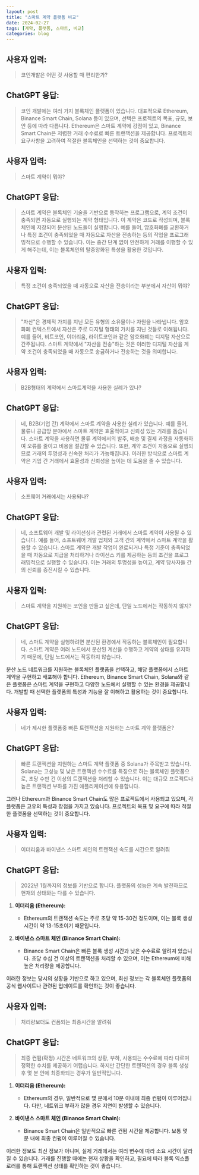 ```yaml
---
layout: post
title: "스마트 계약 플랫폼 비교"
date: 2024-02-27
tags: [계약, 플랫폼, 스마트, 비교]
categories: blog
---
```


## 사용자 입력:
> 코인개발은 어떤 것 사용할 때 편리한가?

## ChatGPT 응답:
> 코인 개발에는 여러 가지 블록체인 플랫폼이 있습니다. 대표적으로 Ethereum, Binance Smart Chain, Solana 등이 있으며, 선택은 프로젝트의 목표, 규모, 보안 등에 따라 다릅니다. Ethereum은 스마트 계약에 강점이 있고, Binance Smart Chain은 저렴한 거래 수수료로 빠른 트랜잭션을 제공합니다. 프로젝트의 요구사항을 고려하여 적절한 블록체인을 선택하는 것이 중요합니다.

## 사용자 입력:
> 스마트 계약이 뭐야?

## ChatGPT 응답:
> 스마트 계약은 블록체인 기술을 기반으로 동작하는 프로그램으로, 계약 조건이 충족되면 자동으로 실행되는 계약 형태입니다. 이 계약은 코드로 작성되며, 블록체인에 저장되어 분산된 노드들이 실행합니다. 예를 들어, 암호화폐를 교환하거나 특정 조건이 충족되었을 때 자동으로 자산을 전송하는 등의 작업을 프로그래밍적으로 수행할 수 있습니다. 이는 중간 단계 없이 안전하게 거래를 이행할 수 있게 해주는데, 이는 블록체인의 탈중앙화된 특성을 활용한 것입니다.

## 사용자 입력:
> 특정 조건이 충족되었을 때 자동으로 자산을 전송이라는 부분에서 자산이 뭐야?

## ChatGPT 응답:
> "자산"은 경제적 가치를 지닌 모든 유형의 소유물이나 자원을 나타냅니다. 암호화폐 컨텍스트에서 자산은 주로 디지털 형태의 가치를 지닌 것들로 이해됩니다. 예를 들어, 비트코인, 이더리움, 라이트코인과 같은 암호화폐는 디지털 자산으로 간주됩니다. 스마트 계약에서 "자산을 전송"하는 것은 이러한 디지털 자산을 계약 조건이 충족되었을 때 자동으로 송금하거나 전송하는 것을 의미합니다.

## 사용자 입력:
> B2B형태의 계약에서 스마트계약을 사용한 실례가 있나?

## ChatGPT 응답:
> 네, B2B(기업 간) 계약에서 스마트 계약을 사용한 실례가 있습니다. 예를 들어, 물류나 공급망 분야에서 스마트 계약은 효율적이고 신뢰성 있는 거래를 돕습니다. 스마트 계약을 사용하면 물류 계약에서의 발주, 배송 및 결제 과정을 자동화하여 오류를 줄이고 비용을 절감할 수 있습니다. 또한, 계약 조건이 자동으로 실행되므로 거래의 투명성과 신속한 처리가 가능해집니다. 이러한 방식으로 스마트 계약은 기업 간 거래에서 효율성과 신뢰성을 높이는 데 도움을 줄 수 있습니다.

## 사용자 입력:
> 소프웨어 거래에서는 사용되나?

## ChatGPT 응답:
> 네, 소프트웨어 개발 및 라이선싱과 관련된 거래에서 스마트 계약이 사용될 수 있습니다. 예를 들어, 소프트웨어 개발 업체와 고객 간의 계약에서 스마트 계약을 활용할 수 있습니다. 스마트 계약은 개발 작업이 완료되거나 특정 기준이 충족되었을 때 자동으로 지급을 처리하거나 라이선스 키를 제공하는 등의 조건을 프로그래밍적으로 실행할 수 있습니다. 이는 거래의 투명성을 높이고, 계약 당사자들 간의 신뢰를 증진시킬 수 있습니다.

## 사용자 입력:
> 스마트 계약을 지원하는 코인을 만들고 싶은데, 단일 노드에서는 작동하지 않지?

## ChatGPT 응답:
> 네, 스마트 계약을 실행하려면 분산된 환경에서 작동하는 블록체인이 필요합니다. 스마트 계약은 여러 노드에서 분산된 계산을 수행하고 계약의 상태를 유지하기 때문에, 단일 노드에서는 작동하지 않습니다.

분산 노드 네트워크를 지원하는 블록체인 플랫폼을 선택하고, 해당 플랫폼에서 스마트 계약을 구현하고 배포해야 합니다. Ethereum, Binance Smart Chain, Solana와 같은 플랫폼은 스마트 계약을 구현하고 다양한 노드에서 실행할 수 있는 환경을 제공합니다. 개발할 때 선택한 플랫폼의 특성과 기능을 잘 이해하고 활용하는 것이 중요합니다.

## 사용자 입력:
> 네가 제시한 플랫폼중 빠른 트랜잭션을 지원하는 스마트 계약 플랫폼은?

## ChatGPT 응답:
> 빠른 트랜잭션을 지원하는 스마트 계약 플랫폼 중 Solana가 주목받고 있습니다. Solana는 고성능 및 낮은 트랜잭션 수수료를 특징으로 하는 블록체인 플랫폼으로, 초당 수만 건 이상의 트랜잭션을 처리할 수 있습니다. 이는 대규모 프로젝트나 높은 트랜잭션 부하를 가진 애플리케이션에 유용합니다.

그러나 Ethereum과 Binance Smart Chain도 많은 프로젝트에서 사용되고 있으며, 각 플랫폼은 고유의 특성과 장점을 가지고 있습니다. 프로젝트의 목표 및 요구에 따라 적절한 플랫폼을 선택하는 것이 중요합니다.

## 사용자 입력:
> 이더리움과 바이낸스 스마트 체인의 트랜잭션 속도를 시간으로 알려줘

## ChatGPT 응답:
> 2022년 1월까지의 정보를 기반으로 합니다. 플랫폼의 성능은 계속 발전하므로 현재의 상태와는 다를 수 있습니다.

1. **이더리움 (Ethereum):**
   - Ethereum의 트랜잭션 속도는 주로 초당 약 15-30건 정도이며, 이는 블록 생성 시간이 약 13-15초이기 때문입니다.

2. **바이낸스 스마트 체인 (Binance Smart Chain):**
   - Binance Smart Chain은 빠른 블록 생성 시간과 낮은 수수료로 알려져 있습니다. 초당 수십 건 이상의 트랜잭션을 처리할 수 있으며, 이는 Ethereum에 비해 높은 처리량을 제공합니다.

이러한 정보는 당시의 상황을 기반으로 하고 있으며, 최신 정보는 각 블록체인 플랫폼의 공식 웹사이트나 관련된 업데이트를 확인하는 것이 좋습니다.

## 사용자 입력:
> 처리량보더도 컨폼되는 최종시간을 알려줘

## ChatGPT 응답:
> 최종 컨펌(확정) 시간은 네트워크의 상황, 부하, 사용되는 수수료에 따라 다르며 정확한 수치를 제공하기 어렵습니다. 하지만 간단한 트랜잭션의 경우 블록 생성 후 몇 분 안에 최종화되는 경우가 일반적입니다.

1. **이더리움 (Ethereum):**
   - Ethereum의 경우, 일반적으로 몇 분에서 10분 이내에 최종 컨펌이 이루어집니다. 다만, 네트워크 부하가 많을 경우 지연이 발생할 수 있습니다.

2. **바이낸스 스마트 체인 (Binance Smart Chain):**
   - Binance Smart Chain은 일반적으로 빠른 컨펌 시간을 제공합니다. 보통 몇 분 내에 최종 컨펌이 이루어질 수 있습니다.

이러한 정보도 최신 정보가 아니며, 실제 거래에서는 여러 변수에 따라 소요 시간이 달라질 수 있습니다. 거래를 진행할 때에는 현재 상황을 확인하고, 필요에 따라 블록 익스플로러를 통해 트랜잭션 상태를 확인하는 것이 좋습니다.

